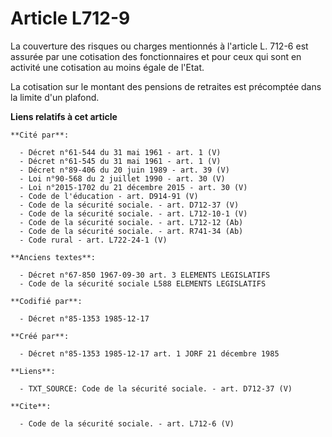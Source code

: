 # Article L712-9

La couverture des risques ou charges mentionnés à l'article L. 712-6 est assurée par une cotisation des fonctionnaires et
pour ceux qui sont en activité une cotisation au moins égale de l'Etat. 

La cotisation sur le montant des pensions de retraites est précomptée dans la limite d'un plafond.

**Liens relatifs à cet article**

	**Cité par**:

	  - Décret n°61-544 du 31 mai 1961 - art. 1 (V)
	  - Décret n°61-545 du 31 mai 1961 - art. 1 (V)
	  - Décret n°89-406 du 20 juin 1989 - art. 39 (V)
	  - Loi n°90-568 du 2 juillet 1990 - art. 30 (V)
	  - Loi n°2015-1702 du 21 décembre 2015 - art. 30 (V)
	  - Code de l'éducation - art. D914-91 (V)
	  - Code de la sécurité sociale. - art. D712-37 (V)
	  - Code de la sécurité sociale. - art. L712-10-1 (V)
	  - Code de la sécurité sociale. - art. L712-12 (Ab)
	  - Code de la sécurité sociale. - art. R741-34 (Ab)
	  - Code rural - art. L722-24-1 (V)

	**Anciens textes**:

	  - Décret n°67-850 1967-09-30 art. 3 ELEMENTS LEGISLATIFS
	  - Code de la sécurité sociale L588 ELEMENTS LEGISLATIFS

	**Codifié par**:

	  - Décret n°85-1353 1985-12-17

	**Créé par**:

	  - Décret n°85-1353 1985-12-17 art. 1 JORF 21 décembre 1985

	**Liens**:

	  - TXT_SOURCE: Code de la sécurité sociale. - art. D712-37 (V)

	**Cite**:

	  - Code de la sécurité sociale. - art. L712-6 (V)
